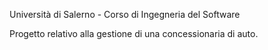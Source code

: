 Università di Salerno - Corso di Ingegneria del Software

Progetto relativo alla gestione di una concessionaria di auto.